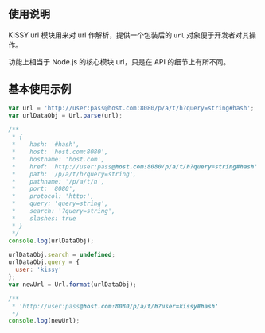 ## 使用说明

KISSY url 模块用来对 url 作解析，提供一个包装后的 `url` 对象便于开发者对其操作。

功能上相当于 Node.js 的核心模块 url，只是在 API 的细节上有所不同。

## 基本使用示例

```javascript
var url = 'http://user:pass@host.com:8080/p/a/t/h?query=string#hash';
var urlDataObj = Url.parse(url);

/**
 * {
 *    hash: '#hash',
 *    host: 'host.com:8080',
 *    hostname: 'host.com',
 *    href: 'http://user:pass@host.com:8080/p/a/t/h?query=string#hash'
 *    path: '/p/a/t/h?query=string',
 *    pathname: '/p/a/t/h',
 *    port: '8080',
 *    protocol: 'http:',
 *    query: 'query=string',
 *    search: '?query=string',
 *    slashes: true
 * }
 */
console.log(urlDataObj);

urlDataObj.search = undefined;
urlDataObj.query = {
  user: 'kissy'
};
var newUrl = Url.format(urlDataObj);

/**
 * 'http://user:pass@host.com:8080/p/a/t/h?user=kissy#hash'
 */
console.log(newUrl);

```
